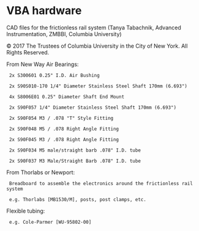 # VBA hardware

CAD files for the frictionless rail system (Tanya Tabachnik, Advanced Instrumentation, ZMBBI, Columbia University)

© 2017 The Trustees of Columbia University in the City of New York. All Rights Reserved.

From New Way Air Bearings:

     2x S300601 0.25" I.D. Air Bushing

     2x S90S010-170 1/4" Diameter Stainless Steel Shaft 170mm (6.693")

     4x S8006E01 0.25" Diameter Shaft End Mount

     2x S90F057 1/4" Diameter Stainless Steel Shaft 170mm (6.693")

     2x S90F054 M3 / .078 "T" Style Fitting

     2x S90F048 M5 / .078 Right Angle Fitting

     2x S90F045 M3 / .078 Right Angle Fitting

     2x S90F034 M5 male/straight barb .078" I.D. tube

     2x S90F037 M3 Male/Straight Barb .078" I.D. tube


From Thorlabs or Newport:

     Breadboard to assemble the electronics around the frictionless rail system

     e.g. Thorlabs [MB1530/M], posts, post clamps, etc.
     
Flexible tubing:

     e.g. Cole-Parmer [WU-95802-00]
